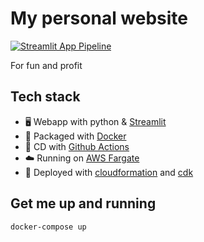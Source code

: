 # My personal website
[![Streamlit App Pipeline](https://github.com/RafaelAMello/rafaelathaydemello-website/actions/workflows/pipeline.yml/badge.svg?branch=main)](https://github.com/RafaelAMello/rafaelathaydemello-website/actions/workflows/pipeline.yml)

For fun and profit
## Tech stack
- 🖥️ Webapp with python & [Streamlit](https://streamlit.io/)
- 🔨 Packaged with [Docker](https://www.docker.com/)
- 👷 CD with [Github Actions](https://github.com/features/actions)
- ☁️ Running on [AWS Fargate](https://aws.amazon.com/fargate/)
- 🚢 Deployed with [cloudformation](https://aws.amazon.com/cloudformation/) and [cdk](https://docs.aws.amazon.com/cdk/latest/guide/home.html)
## Get me up and running
```bash
docker-compose up
```

